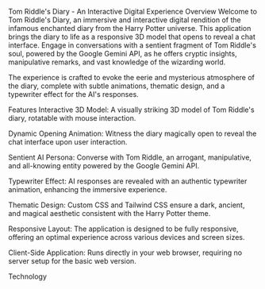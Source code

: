 Tom Riddle's Diary - An Interactive Digital Experience
Overview
Welcome to Tom Riddle's Diary, an immersive and interactive digital rendition of the infamous enchanted diary from the Harry Potter universe. This application brings the diary to life as a responsive 3D model that opens to reveal a chat interface. Engage in conversations with a sentient fragment of Tom Riddle's soul, powered by the Google Gemini API, as he offers cryptic insights, manipulative remarks, and vast knowledge of the wizarding world.

The experience is crafted to evoke the eerie and mysterious atmosphere of the diary, complete with subtle animations, thematic design, and a typewriter effect for the AI's responses.

Features
Interactive 3D Model: A visually striking 3D model of Tom Riddle's diary, rotatable with mouse interaction.

Dynamic Opening Animation: Witness the diary magically open to reveal the chat interface upon user interaction.

Sentient AI Persona: Converse with Tom Riddle, an arrogant, manipulative, and all-knowing entity powered by the Google Gemini API.

Typewriter Effect: AI responses are revealed with an authentic typewriter animation, enhancing the immersive experience.

Thematic Design: Custom CSS and Tailwind CSS ensure a dark, ancient, and magical aesthetic consistent with the Harry Potter theme.

Responsive Layout: The application is designed to be fully responsive, offering an optimal experience across various devices and screen sizes.

Client-Side Application: Runs directly in your web browser, requiring no server setup for the basic web version.

Technology
